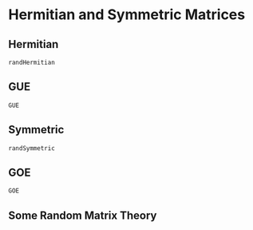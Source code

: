 # Hermitian and Symmetric Matrices

## Hermitian
```@docs
randHermitian
```
## GUE
```@docs
GUE
```

## Symmetric
```@docs
randSymmetric
```

## GOE
```@docs
GOE
```


## Some Random Matrix Theory